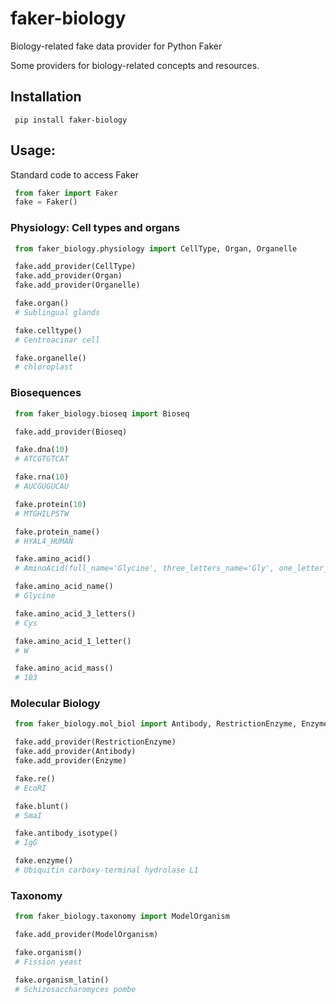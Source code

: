 # faker-biology
Biology-related fake data provider for Python Faker

Some providers for biology-related concepts and resources.

## Installation

```
 pip install faker-biology
```

## Usage:

Standard code to access Faker
```python
 from faker import Faker
 fake = Faker()
```

### Physiology: Cell types and  organs

```python
 from faker_biology.physiology import CellType, Organ, Organelle

 fake.add_provider(CellType)
 fake.add_provider(Organ)
 fake.add_provider(Organelle)

 fake.organ()
 # Sublingual glands

 fake.celltype()
 # Centroacinar cell

 fake.organelle()
 # chloroplast
```

### Biosequences

```python
 from faker_biology.bioseq import Bioseq

 fake.add_provider(Bioseq)

 fake.dna(10)
 # ATCGTGTCAT

 fake.rna(10)
 # AUCGUGUCAU

 fake.protein(10)
 # MTGHILPSTW

 fake.protein_name()
 # HYAL4_HUMAN

 fake.amino_acid()
 # AminoAcid(full_name='Glycine', three_letters_name='Gly', one_letter_name='G', mass=57)

 fake.amino_acid_name()
 # Glycine

 fake.amino_acid_3_letters()
 # Cys

 fake.amino_acid_1_letter()
 # W

 fake.amino_acid_mass()
 # 103
```

### Molecular Biology

```python
 from faker_biology.mol_biol import Antibody, RestrictionEnzyme, Enzyme

 fake.add_provider(RestrictionEnzyme)
 fake.add_provider(Antibody)
 fake.add_provider(Enzyme)

 fake.re()
 # EcoRI

 fake.blunt()
 # SmaI

 fake.antibody_isotype()
 # IgG

 fake.enzyme()
 # Ubiquitin carboxy-terminal hydrolase L1

```
### Taxonomy

```python
 from faker_biology.taxonomy import ModelOrganism

 fake.add_provider(ModelOrganism)

 fake.organism()
 # Fission yeast

 fake.organism_latin()
 # Schizosaccharomyces pombe
```
